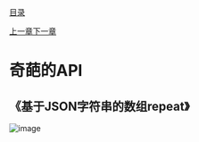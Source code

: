 [目录](SUMMARY.md)

[上一章](README.md)[下一章](你知道吗？.md)
# 奇葩的API
## 《基于JSON字符串的数组repeat》
![image](https://github.com/Qck320923/Core-API/assets/152294811/f634c773-8bfe-4681-930b-68ac95f85571)

